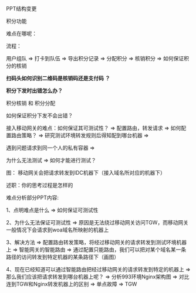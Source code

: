 PPT结构变更



积分功能

难点在哪呢：



流程：

用户组队 => 打卡到队伍 => 导出积分记录 => 分配积分 => 核销积分 => 如何保证积分的核销



**扫码头如何识别二维码是核销码还是支付码 ？**



**积分下发时出错怎么办？**



积分核销 和 积分分配 



如何保证积分下发不会出错？





接入移动网关的难点：如何保证其可测试性？ => 配置路由，转发请求 => 如何配置路由策略？ => 研究测试环境转发规则后得知配到哪台机器 => 



遇到问题请求到同一个人的私有容器 => 





为什么无法测试 => 如何才能进行测试？



图： 移动网关会把请求转发到IDC机器下（接入域名所对应的机器下）





述职：你的思考过程是怎样的





难点分析部分PPT内容:

1、点明难点是什么 => 如何保证可测试性

2、为什么无法保证可测试性 => 原因是无法绕过移动网关访问TGW，而移动网关一般情况下会请求到woa域名所映射的机器上

3、解决方法 => 配置路由转发策略，将经过移动网关的请求转发到测试环境机器上 => 智能网关的智能路由 => 通过配置只能路由，我们可以把对某个域名某一条路径的访问转发到特定机器的某条路径下（画图）

4、现在已经知道可以通过智能路由把经过移动网关的请求转发到特定的机器上 => 那么我们应该把请求转发到哪台机器上呢？ => 分析993环境Nginx架构图 => 对比连到TGW和Nginx转发机器上的区别 => 单点故障 => TGW



















